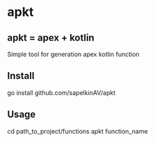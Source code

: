 # apkt
## apkt = apex + kotlin
Simple tool for generation apex kotlin function
## Install
go install github.com/sapelkinAV/apkt
## Usage
cd path_to_project/functions
apkt function_name
